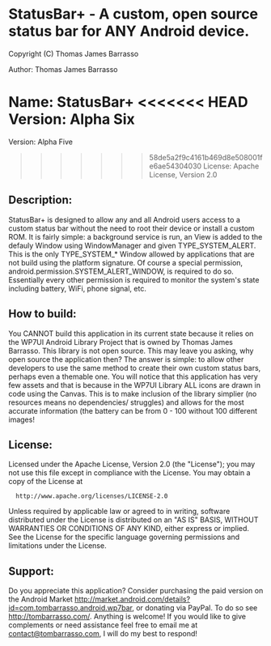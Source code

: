 StatusBar+ - A custom, open source status bar for ANY Android device.
=============

Copyright (C) Thomas James Barrasso

Author: Thomas James Barrasso

Name: StatusBar+
<<<<<<< HEAD
Version: Alpha Six
=======

Version: Alpha Five

>>>>>>> 58de5a2f9c4161b469d8e508001fe6ae54304030
License: Apache License, Version 2.0

Description:
-------

StatusBar+ is designed to allow any and all Android users access to a custom status bar without the need to root their device or install a custom ROM. It is fairly simple: a background service is run, an View is added to the defauly Window using WindowManager and given TYPE_SYSTEM_ALERT. This is the only TYPE_SYSTEM_* Window allowed by applications that are not build using the platform signature. Of course a special permission, android.permission.SYSTEM_ALERT_WINDOW, is required to do so. Essentially every other permission is required to monitor the system's state including battery, WiFi, phone signal, etc.

How to build:
-------

You CANNOT build this application in its current state because it relies on the WP7UI Android Library Project that is owned by Thomas James Barrasso. This library is not open source. This may leave you asking, why open source the application then? The answer is simple: to allow other developers to use the same method to create their own custom status bars, perhaps even a themable one. You will notice that this application has very few assets and that is because in the WP7UI Library ALL icons are drawn in code using the Canvas. This is to make inclusion of the library simplier (no resources means no dependencies/ struggles) and allows for the most accurate information (the battery can be from 0 - 100 without 100 different images!

License:
-------

Licensed under the Apache License, Version 2.0 (the "License");
you may not use this file except in compliance with the License.
You may obtain a copy of the License at

      http://www.apache.org/licenses/LICENSE-2.0

Unless required by applicable law or agreed to in writing, software
distributed under the License is distributed on an "AS IS" BASIS,
WITHOUT WARRANTIES OR CONDITIONS OF ANY KIND, either express or implied.
See the License for the specific language governing permissions and
limitations under the License.

Support:
-------

Do you appreciate this application? Consider purchasing the paid version on the Android Market http://market.android.com/details?id=com.tombarrasso.android.wp7bar, or donating via PayPal. To do so see http://tombarrasso.com/. Anything is welcome! If you would like to give complements or need assistance feel free to email me at contact@tombarrasso.com, I will do my best to respond!
